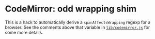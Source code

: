 CodeMirror: odd wrapping shim
=============================

This is a hack to automatically derive a `spanAffectsWrapping` regexp for a browser. See the comments above that variable in [`lib/codemirror.js`](../lib/codemirror.js) for some more details.
